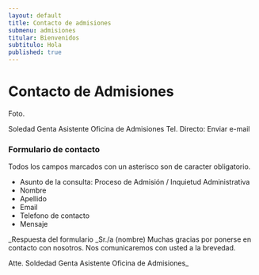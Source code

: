 ```yaml
---
layout: default
title: Contacto de admisiones
submenu: admisiones
titular: Bienvenidos
subtitulo: Hola
published: true
---
```


# Contacto de Admisiones



Foto.


Soledad Genta
Asistente
Oficina de Admisiones
Tel. Directo: 
Enviar e-mail

### Formulario de contacto

Todos los campos marcados con un asterisco son de caracter obligatorio.

- Asunto de la consulta: Proceso de Admisión / Inquietud Administrativa 
- Nombre
- Apellido
- Email
- Telefono de contacto
- Mensaje


_Respuesta del formulario
_Sr./a (nombre) Muchas gracias por ponerse en contacto con nosotros. Nos comunicaremos con usted a la brevedad.

Atte. 
Soldedad Genta
Asistente
Oficina de Admisiones_